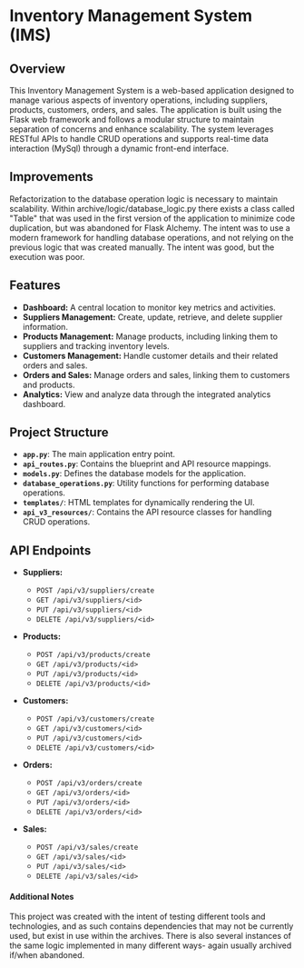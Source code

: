 # Inventory Management System (IMS)

## Overview

This Inventory Management System is a web-based application designed to manage various aspects of inventory operations, including suppliers, products, customers, orders, and sales. The application is built using the Flask web framework and follows a modular structure to maintain separation of concerns and enhance scalability. The system leverages RESTful APIs to handle CRUD operations and supports real-time data interaction (MySql) through a dynamic front-end interface.

## Improvements

Refactorization to the database operation logic is necessary to maintain scalability. Within archive/logic/database_logic.py there exists a class called "Table" that was used in the first version of the application to minimize code duplication, but was abandoned for Flask Alchemy. The intent was to use a modern framework for handling database operations, and not relying on the previous logic that was created manually. The intent was good, but the execution was poor.

## Features

-   **Dashboard:** A central location to monitor key metrics and activities.
-   **Suppliers Management:** Create, update, retrieve, and delete supplier information.
-   **Products Management:** Manage products, including linking them to suppliers and tracking inventory levels.
-   **Customers Management:** Handle customer details and their related orders and sales.
-   **Orders and Sales:** Manage orders and sales, linking them to customers and products.
-   **Analytics:** View and analyze data through the integrated analytics dashboard.

## Project Structure

-   **`app.py`**: The main application entry point.
-   **`api_routes.py`**: Contains the blueprint and API resource mappings.
-   **`models.py`**: Defines the database models for the application.
-   **`database_operations.py`**: Utility functions for performing database operations.
-   **`templates/`**: HTML templates for dynamically rendering the UI.
-   **`api_v3_resources/`**: Contains the API resource classes for handling CRUD operations.

## API Endpoints

-   **Suppliers:**

    -   `POST /api/v3/suppliers/create`
    -   `GET /api/v3/suppliers/<id>`
    -   `PUT /api/v3/suppliers/<id>`
    -   `DELETE /api/v3/suppliers/<id>`

-   **Products:**

    -   `POST /api/v3/products/create`
    -   `GET /api/v3/products/<id>`
    -   `PUT /api/v3/products/<id>`
    -   `DELETE /api/v3/products/<id>`

-   **Customers:**

    -   `POST /api/v3/customers/create`
    -   `GET /api/v3/customers/<id>`
    -   `PUT /api/v3/customers/<id>`
    -   `DELETE /api/v3/customers/<id>`

-   **Orders:**

    -   `POST /api/v3/orders/create`
    -   `GET /api/v3/orders/<id>`
    -   `PUT /api/v3/orders/<id>`
    -   `DELETE /api/v3/orders/<id>`

-   **Sales:**
    -   `POST /api/v3/sales/create`
    -   `GET /api/v3/sales/<id>`
    -   `PUT /api/v3/sales/<id>`
    -   `DELETE /api/v3/sales/<id>`

#### Additional Notes

This project was created with the intent of testing different tools and technologies, and as such contains dependencies that may not be currently used, but exist in use within the archives. There is also several instances of the same logic implemented in many different ways- again usually archived if/when abandoned.
